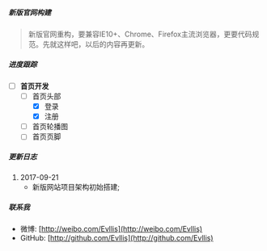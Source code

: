 ##### 新版官网构建
 
 > 新版官网重构，要兼容IE10+、Chrome、Firefox主流浏览器，更要代码规范。先就这样吧，以后的内容再更新。
 
##### 进度跟踪

- [ ] **首页开发**
  - [ ] 首页头部
    - [x] 登录
    - [x] 注册
  - [ ] 首页轮播图
  - [ ] 首页页脚
 
##### 更新日志

1. 2017-09-21
    * 新版网站项目架构初始搭建;
 
##### 联系我

* 微博: [http://weibo.com/Evllis](http://weibo.com/Evllis)
* GitHub: [http://github.com/Evllis](http://github.com/Evllis)